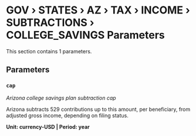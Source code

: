 # GOV › STATES › AZ › TAX › INCOME › SUBTRACTIONS › COLLEGE_SAVINGS Parameters

This section contains 1 parameters.

## Parameters

### `cap`
*Arizona college savings plan subtraction cap*

Arizona subtracts 529 contributions up to this amount, per beneficiary, from adjusted gross income, depending on filing status.

**Unit: currency-USD | Period: year**

